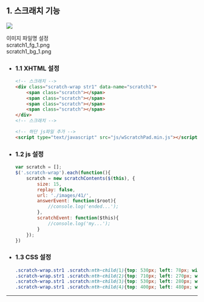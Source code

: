## 1. 스크래치 기능

<img src="https://user-images.githubusercontent.com/95833863/185741341-d1ba9c05-d4f2-4511-b42e-575d94ca1541.jpg">

이미지 파일명 설정</br>
scratch1_fg_1.png</br>
scratch1_bg_1.png</br>

* ### 1.1 XHTML 설정
    ```html
    <!-- 스크래치 -->
    <div class="scratch-wrap str1" data-name="scratch1">
        <span class="scratch"></span>
        <span class="scratch"></span>
        <span class="scratch"></span>
        <span class="scratch"></span>
    </div>
    <!-- 스크래치 -->

    <!-- 하단 js파일 추가 -->
    <script type="text/javascript" src="js/wScratchPad.min.js"></script>
    ```
    
* ### 1.2 js 설정
    ```javascript
    var scratch = [];
    $('.scratch-wrap').each(function(){
        scratch = new scratchContents($(this), {
            size: 15,
            replay: false,
            url: './images/41/',
            answerEvent: function($root){
                //console.log('ended...');
            },
            scratchEvent: function($this){
                //console.log('my...');
            }
        });
    })
    ```

* ### 1.3 CSS 설정
    ```css
    .scratch-wrap.str1 .scratch:nth-child(1){top: 530px; left: 78px; width: 142px; height: 139px;}
    .scratch-wrap.str1 .scratch:nth-child(2){top: 710px; left: 270px; width: 443px; height: 215px;}
    .scratch-wrap.str1 .scratch:nth-child(3){top: 530px; left: 280px; width: 169px; height: 145px;}
    .scratch-wrap.str1 .scratch:nth-child(4){top: 400px; left: 480px; width: 169px; height: 145px;}
    ```
***











